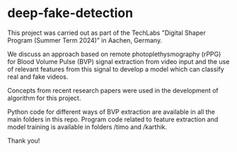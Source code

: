 # deep-fake-detection

This project was carried out as part of the TechLabs "Digital Shaper Program (Summer Term 2024)” in Aachen, Germany.

We discuss an approach based on remote photoplethysmography (rPPG) for Blood Volume Pulse (BVP) signal extraction from video input and the use of relevant features from this signal to develop a model which can classify real and fake videos.

Concepts from recent research papers were used in the development of algorithm for this project.

Python code for different ways of BVP extraction are available in all the main folders in this repo. Program code related to feature extraction and model training is available in folders /timo and /karthik.

Thank you!


